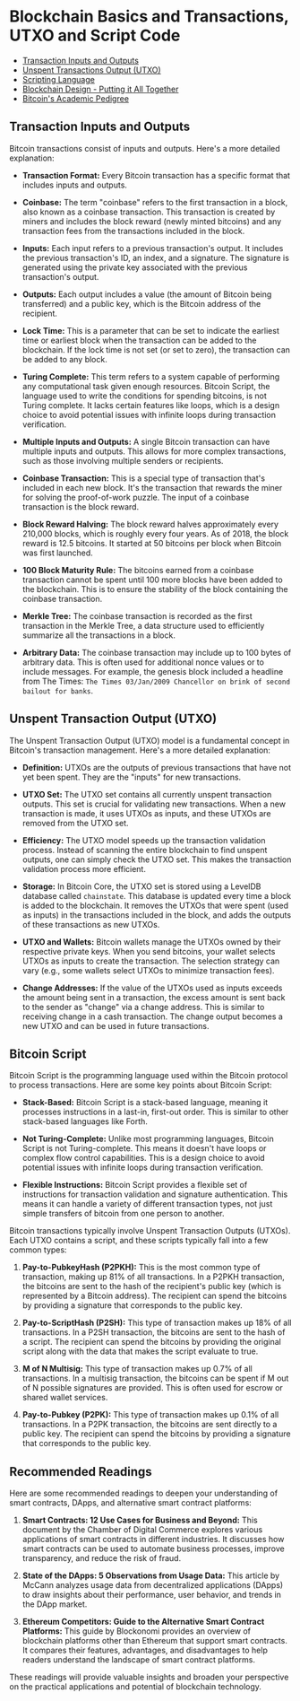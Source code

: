 # Blockchain Basics and Transactions, UTXO and Script Code
- [Transaction Inputs and Outputs](#transaction-inputs-and-outputs)
- [Unspent Transactions Output (UTXO)](#unspent-transactions-output-utxo)
- [Scripting Language](#scripting-language)
- [Blockchain Design - Putting it All Together](#blockchain-design-putting-it-all-together)
- [Bitcoin's Academic Pedigree](#bitcoins-academic-pedigree)

## Transaction Inputs and Outputs

Bitcoin transactions consist of inputs and outputs. Here's a more detailed explanation:

- **Transaction Format:** Every Bitcoin transaction has a specific format that includes inputs and outputs.

- **Coinbase:** The term "coinbase" refers to the first transaction in a block, also known as a coinbase transaction. This transaction is created by miners and includes the block reward (newly minted bitcoins) and any transaction fees from the transactions included in the block.

- **Inputs:** Each input refers to a previous transaction's output. It includes the previous transaction's ID, an index, and a signature. The signature is generated using the private key associated with the previous transaction's output.

- **Outputs:** Each output includes a value (the amount of Bitcoin being transferred) and a public key, which is the Bitcoin address of the recipient.

- **Lock Time:** This is a parameter that can be set to indicate the earliest time or earliest block when the transaction can be added to the blockchain. If the lock time is not set (or set to zero), the transaction can be added to any block.

- **Turing Complete:** This term refers to a system capable of performing any computational task given enough resources. Bitcoin Script, the language used to write the conditions for spending bitcoins, is not Turing complete. It lacks certain features like loops, which is a design choice to avoid potential issues with infinite loops during transaction verification.

- **Multiple Inputs and Outputs:** A single Bitcoin transaction can have multiple inputs and outputs. This allows for more complex transactions, such as those involving multiple senders or recipients.

- **Coinbase Transaction:** This is a special type of transaction that's included in each new block. It's the transaction that rewards the miner for solving the proof-of-work puzzle. The input of a coinbase transaction is the block reward.

- **Block Reward Halving:** The block reward halves approximately every 210,000 blocks, which is roughly every four years. As of 2018, the block reward is 12.5 bitcoins. It started at 50 bitcoins per block when Bitcoin was first launched.

- **100 Block Maturity Rule:** The bitcoins earned from a coinbase transaction cannot be spent until 100 more blocks have been added to the blockchain. This is to ensure the stability of the block containing the coinbase transaction.

- **Merkle Tree:** The coinbase transaction is recorded as the first transaction in the Merkle Tree, a data structure used to efficiently summarize all the transactions in a block.

- **Arbitrary Data:** The coinbase transaction may include up to 100 bytes of arbitrary data. This is often used for additional nonce values or to include messages. For example, the genesis block included a headline from The Times: `The Times 03/Jan/2009 Chancellor on brink of second bailout for banks`.

## Unspent Transaction Output (UTXO)

The Unspent Transaction Output (UTXO) model is a fundamental concept in Bitcoin's transaction management. Here's a more detailed explanation:

- **Definition:** UTXOs are the outputs of previous transactions that have not yet been spent. They are the "inputs" for new transactions.

- **UTXO Set:** The UTXO set contains all currently unspent transaction outputs. This set is crucial for validating new transactions. When a new transaction is made, it uses UTXOs as inputs, and these UTXOs are removed from the UTXO set.

- **Efficiency:** The UTXO model speeds up the transaction validation process. Instead of scanning the entire blockchain to find unspent outputs, one can simply check the UTXO set. This makes the transaction validation process more efficient.

- **Storage:** In Bitcoin Core, the UTXO set is stored using a LevelDB database called `chainstate`. This database is updated every time a block is added to the blockchain. It removes the UTXOs that were spent (used as inputs) in the transactions included in the block, and adds the outputs of these transactions as new UTXOs.

- **UTXO and Wallets:** Bitcoin wallets manage the UTXOs owned by their respective private keys. When you send bitcoins, your wallet selects UTXOs as inputs to create the transaction. The selection strategy can vary (e.g., some wallets select UTXOs to minimize transaction fees).

- **Change Addresses:** If the value of the UTXOs used as inputs exceeds the amount being sent in a transaction, the excess amount is sent back to the sender as "change" via a change address. This is similar to receiving change in a cash transaction. The change output becomes a new UTXO and can be used in future transactions.


## Bitcoin Script 

Bitcoin Script is the programming language used within the Bitcoin protocol to process transactions. Here are some key points about Bitcoin Script:

- **Stack-Based:** Bitcoin Script is a stack-based language, meaning it processes instructions in a last-in, first-out order. This is similar to other stack-based languages like Forth.

- **Not Turing-Complete:** Unlike most programming languages, Bitcoin Script is not Turing-complete. This means it doesn't have loops or complex flow control capabilities. This is a design choice to avoid potential issues with infinite loops during transaction verification.

- **Flexible Instructions:** Bitcoin Script provides a flexible set of instructions for transaction validation and signature authentication. This means it can handle a variety of different transaction types, not just simple transfers of bitcoin from one person to another.

Bitcoin transactions typically involve Unspent Transaction Outputs (UTXOs). Each UTXO contains a script, and these scripts typically fall into a few common types:

1. **Pay-to-PubkeyHash (P2PKH):** This is the most common type of transaction, making up 81% of all transactions. In a P2PKH transaction, the bitcoins are sent to the hash of the recipient's public key (which is represented by a Bitcoin address). The recipient can spend the bitcoins by providing a signature that corresponds to the public key.

2. **Pay-to-ScriptHash (P2SH):** This type of transaction makes up 18% of all transactions. In a P2SH transaction, the bitcoins are sent to the hash of a script. The recipient can spend the bitcoins by providing the original script along with the data that makes the script evaluate to true.

3. **M of N Multisig:** This type of transaction makes up 0.7% of all transactions. In a multisig transaction, the bitcoins can be spent if M out of N possible signatures are provided. This is often used for escrow or shared wallet services.

4. **Pay-to-Pubkey (P2PK):** This type of transaction makes up 0.1% of all transactions. In a P2PK transaction, the bitcoins are sent directly to a public key. The recipient can spend the bitcoins by providing a signature that corresponds to the public key.

## Recommended Readings 

Here are some recommended readings to deepen your understanding of smart contracts, DApps, and alternative smart contract platforms:

1. **Smart Contracts: 12 Use Cases for Business and Beyond:** This document by the Chamber of Digital Commerce explores various applications of smart contracts in different industries. It discusses how smart contracts can be used to automate business processes, improve transparency, and reduce the risk of fraud.

2. **State of the DApps: 5 Observations from Usage Data:** This article by McCann analyzes usage data from decentralized applications (DApps) to draw insights about their performance, user behavior, and trends in the DApp market.

3. **Ethereum Competitors: Guide to the Alternative Smart Contract Platforms:** This guide by Blockonomi provides an overview of blockchain platforms other than Ethereum that support smart contracts. It compares their features, advantages, and disadvantages to help readers understand the landscape of smart contract platforms.

These readings will provide valuable insights and broaden your perspective on the practical applications and potential of blockchain technology.